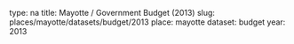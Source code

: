 type: na
title: Mayotte / Government Budget (2013)
slug: places/mayotte/datasets/budget/2013
place: mayotte
dataset: budget
year: 2013
